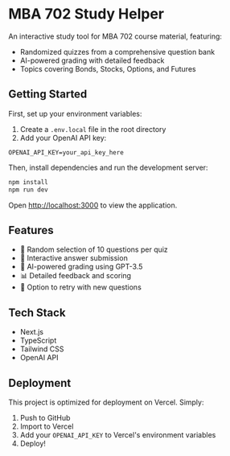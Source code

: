 # MBA 702 Study Helper

An interactive study tool for MBA 702 course material, featuring:
- Randomized quizzes from a comprehensive question bank
- AI-powered grading with detailed feedback
- Topics covering Bonds, Stocks, Options, and Futures

## Getting Started

First, set up your environment variables:

1. Create a `.env.local` file in the root directory
2. Add your OpenAI API key:
```
OPENAI_API_KEY=your_api_key_here
```

Then, install dependencies and run the development server:

```bash
npm install
npm run dev
```

Open [http://localhost:3000](http://localhost:3000) to view the application.

## Features

- 🎯 Random selection of 10 questions per quiz
- 📝 Interactive answer submission
- 🤖 AI-powered grading using GPT-3.5
- 📊 Detailed feedback and scoring
- 🔄 Option to retry with new questions

## Tech Stack

- Next.js
- TypeScript
- Tailwind CSS
- OpenAI API

## Deployment

This project is optimized for deployment on Vercel. Simply:

1. Push to GitHub
2. Import to Vercel
3. Add your `OPENAI_API_KEY` to Vercel's environment variables
4. Deploy!
